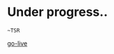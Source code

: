 # Under progress..
```
~TSR
```

[go-live](https://ubiquitous-meme-g966p4gvw5xhpv5v-8501.app.github.dev/)
